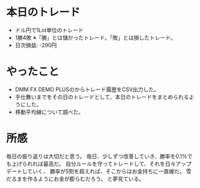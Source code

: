 # 本日のトレード
- ドル円で1Lot単位のトレード
- 1勝4敗
※「勝」とは儲かったトレード。「敗」とは損したトレード。
- 日次損益: -290円

# やったこと
- DMM FX DEMO PLUSのからトレード履歴をCSV出力した。
- 手仕舞いまでをその日のトレードとして、本日のトレードをまとめられるようにした。
- 移動平均線について調べた。

# 所感
毎日の振り返りは大切だと思う。
毎日、少しずつ改善していき、勝率を0.1%でも上げられれば最高だ。
自分ルールを守ってトレードして、それを日々アップデートしていく、
勝率が5割を超えれば、そこからはお金持ちに一直線だ。
雪だるまを作るようにお金が膨らむだろう。
と夢見ている。